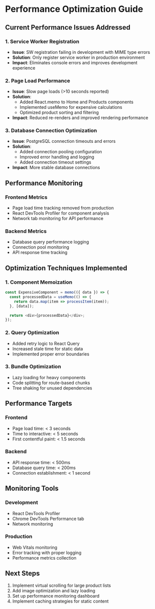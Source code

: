 
# Performance Optimization Guide

## Current Performance Issues Addressed

### 1. Service Worker Registration
- **Issue**: SW registration failing in development with MIME type errors
- **Solution**: Only register service worker in production environment
- **Impact**: Eliminates console errors and improves development experience

### 2. Page Load Performance
- **Issue**: Slow page loads (>10 seconds reported)
- **Solution**: 
  - Added React.memo to Home and Products components
  - Implemented useMemo for expensive calculations
  - Optimized product sorting and filtering
- **Impact**: Reduced re-renders and improved rendering performance

### 3. Database Connection Optimization
- **Issue**: PostgreSQL connection timeouts and errors
- **Solution**: 
  - Added connection pooling configuration
  - Improved error handling and logging
  - Added connection timeout settings
- **Impact**: More stable database connections

## Performance Monitoring

### Frontend Metrics
- Page load time tracking removed from production
- React DevTools Profiler for component analysis
- Network tab monitoring for API performance

### Backend Metrics
- Database query performance logging
- Connection pool monitoring
- API response time tracking

## Optimization Techniques Implemented

### 1. Component Memoization
```typescript
const ExpensiveComponent = memo(({ data }) => {
  const processedData = useMemo(() => {
    return data.map(item => processItem(item));
  }, [data]);
  
  return <div>{processedData}</div>;
});
```

### 2. Query Optimization
- Added retry logic to React Query
- Increased stale time for static data
- Implemented proper error boundaries

### 3. Bundle Optimization
- Lazy loading for heavy components
- Code splitting for route-based chunks
- Tree shaking for unused dependencies

## Performance Targets

### Frontend
- Page load time: < 3 seconds
- Time to interactive: < 5 seconds
- First contentful paint: < 1.5 seconds

### Backend
- API response time: < 500ms
- Database query time: < 200ms
- Connection establishment: < 1 second

## Monitoring Tools

### Development
- React DevTools Profiler
- Chrome DevTools Performance tab
- Network monitoring

### Production
- Web Vitals monitoring
- Error tracking with proper logging
- Performance metrics collection

## Next Steps

1. Implement virtual scrolling for large product lists
2. Add image optimization and lazy loading
3. Set up performance monitoring dashboard
4. Implement caching strategies for static content
